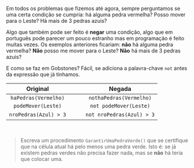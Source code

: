Em todos os problemas que fizemos até agora, sempre perguntamos se uma certa condição se cumpria: há alguma pedra vermelha? Posso mover para o Leste? Há mais de 3 pedras azuis?

Algo que também pode ser feito é **negar** uma condição, algo que em português pode parecer um pouco estranho mas em programação é feito muitas vezes. Os exemplos anteriores ficariam: **não** há alguma pedra vermelha? **Não** posso me  mover para o Leste? **Não** há mais de 3 pedras azuis?

E como se faz em Gobstones? Fácil, se adiciona a palavra-chave `not` antes da expressão que já tínhamos.

|Original|  |Negada|
|:------:|:-:|:----:|
|`haPedras(Vermelho)`|<i class="fa fa-arrow-right"></i>|`nothaPedras(Vermelho)`|
|`podeMover(Leste)`|<i class="fa fa-arrow-right"></i>|`not podeMover(Leste)`|
|`nroPedras(Azul) > 3`|&nbsp;&nbsp; <i class="fa fa-arrow-right"></i> &nbsp;&nbsp;|`not nroPedras(Azul) > 3`|

&nbsp;

> Escreva um procedimento `GarantirUmaPedraVerde()` que se certifique que na célula atual há pelo menos uma pedra verde. Isto é: se já existem pedras verdes não precisa fazer nada, mas se **não** há teria que colocar uma.